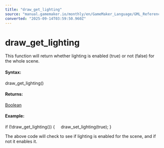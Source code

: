 ```yaml
---
title: "draw_get_lighting"
source: "manual.gamemaker.io/monthly/en/GameMaker_Language/GML_Reference/Drawing/Lighting/draw_get_lighting.htm"
converted: "2025-09-14T03:59:50.960Z"
---
```


# draw\_get\_lighting

This function will return whether lighting is enabled (true) or not (false) for the whole scene.

#### Syntax:

draw\_get\_lighting()

#### Returns:

[Boolean](../../../GML_Overview/Data_Types.md)

#### Example:

if (!draw\_get\_lighting())
{
    draw\_set\_lighting(true);
}

The above code will check to see if lighting is enabled for the scene, and if not it enables it.